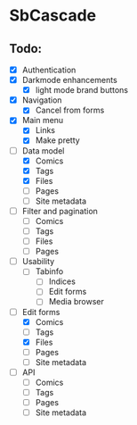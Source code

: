 # SbCascade

## Todo:

- [x] Authentication
- [x] Darkmode enhancements
  - [x] light mode brand buttons
- [x] Navigation
  - [x] Cancel from forms
- [x] Main menu
  - [x] Links
  - [x] Make pretty
- [ ] Data model
  - [x] Comics
  - [x] Tags
  - [x] Files
  - [ ] Pages
  - [ ] Site metadata
- [ ] Filter and pagination
  - [ ] Comics
  - [ ] Tags
  - [ ] Files
  - [ ] Pages
- [ ] Usability
  - [ ] Tabinfo
    - [ ] Indices
    - [ ] Edit forms
    - [ ] Media browser
- [ ] Edit forms
  - [x] Comics
  - [ ] Tags
  - [x] Files
  - [ ] Pages
  - [ ] Site metadata
- [ ] API
  - [ ] Comics
  - [ ] Tags
  - [ ] Pages
  - [ ] Site metadata
